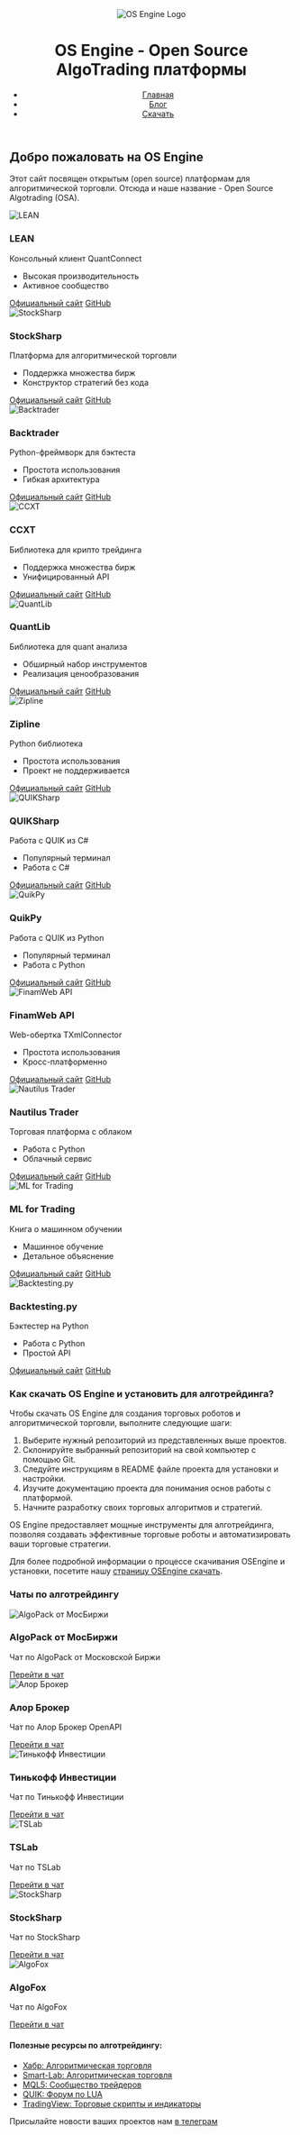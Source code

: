 <!DOCTYPE html>
<html lang="ru">
<head>
    <meta charset="UTF-8">
    <meta name="viewport" content="width=device-width, initial-scale=1.0">
    <title>OS Engine - open source алготрейдинг платформы</title>
    <meta name="description" content="Открытые платформы для алгоритмической торговли. Узнайте о лучших open source решениях для алготрейдинга.">
    <link rel="canonical" href="https://osaengine.ru/">
    <link rel="shortcut icon" type="image/x-icon" href="/assets/images/favicon.ico">
    <link rel="stylesheet" href="/assets/css/style.css">
    <!-- Begin Jekyll SEO tag v2.8.0 -->
<title>OS Engine | Открытые платформы для алгоритмической торговли. Узнайте о лучших open source решениях для алготрейдинга.</title>
<meta name="generator" content="Jekyll v3.9.5" />
<meta property="og:title" content="OS Engine" />
<meta name="author" content="OSEngine Team" />
<meta property="og:locale" content="ru_RU" />
<meta name="description" content="Открытые платформы для алгоритмической торговли. Узнайте о лучших open source решениях для алготрейдинга." />
<meta property="og:description" content="Открытые платформы для алгоритмической торговли. Узнайте о лучших open source решениях для алготрейдинга." />
<link rel="canonical" href="https://osaengine.ru/" />
<meta property="og:url" content="https://osaengine.ru/" />
<meta property="og:site_name" content="OS Engine" />
<meta property="og:type" content="website" />
<meta name="twitter:card" content="summary" />
<meta property="twitter:title" content="OS Engine" />
<script type="application/ld+json">
{"@context":"https://schema.org","@type":"WebSite","author":{"@type":"Person","name":"OSEngine Team"},"description":"Открытые платформы для алгоритмической торговли. Узнайте о лучших open source решениях для алготрейдинга.","headline":"OS Engine","name":"OS Engine","publisher":{"@type":"Organization","logo":{"@type":"ImageObject","url":"https://osaengine.ru/assets/images/logo.png"},"name":"OSEngine Team"},"sameAs":["https://t.me/osengine_official","https://github.com/osaengine"],"url":"https://osaengine.ru/"}</script>
<!-- End Jekyll SEO tag -->

</head>
<body>
    <header>
        <div class="logo">
            <img src="/assets/images/logo.png" alt="OS Engine Logo">
            <h1>OS Engine - Open Source AlgoTrading платформы</h1>
        </div>
        <nav>
            <ul>
                <li><a href="/">Главная</a></li>
                <li><a href="/blog/">Блог</a></li>
                <li><a href="/%D1%81%D0%BA%D0%B0%D1%87%D0%B0%D1%82%D1%8C-os-engine">Скачать</a></li>
            </ul>
        </nav>
    </header>
    <main>
        <div class="intro">
    <h2>Добро пожаловать на OS Engine</h2>
    <p>Этот сайт посвящен открытым (open source) платформам для алгоритмической торговли. Отсюда и наше название - Open Source Algotrading (OSA).</p>
</div>
<div class="project-grid">
    <div class="project-card">
      <img src="/assets/images/lean.png" alt="LEAN">
      <div class="project-info">
        <h3>LEAN</h3>
        <p>Консольный клиент QuantConnect</p>
        <ul>
            <li>Высокая производительность</li>
            <li>Активное сообщество</li>
        </ul>
        <div class="project-links">
          <a href="https://www.quantconnect.com/lean/" class="website-link" target="_blank">Официальный сайт</a>
          <a href="https://github.com/QuantConnect/Lean" class="github-link" target="_blank">GitHub</a>
        </div>
      </div>
    </div>
    <div class="project-card">
      <img src="/assets/images/stocksharp.png" alt="StockSharp">
      <div class="project-info">
        <h3>StockSharp</h3>
        <p>Платформа для алгоритмической торговли</p>
        <ul>
            <li>Поддержка множества бирж</li>
            <li>Конструктор стратегий без кода</li>
        </ul>
        <div class="project-links">
          <a href="https://stocksharp.com/" class="website-link" target="_blank">Официальный сайт</a>
          <a href="https://github.com/StockSharp/StockSharp" class="github-link" target="_blank">GitHub</a>
        </div>
      </div>
    </div>
    <div class="project-card">
      <img src="/assets/images/backtrader.png" alt="Backtrader">
      <div class="project-info">
        <h3>Backtrader</h3>
        <p>Python-фреймворк для бэктеста</p>
        <ul> 
            <li>Простота использования</li> 
            <li>Гибкая архитектура</li>
        </ul>
        <div class="project-links">
          <a href="https://www.backtrader.com/" class="website-link" target="_blank">Официальный сайт</a>
          <a href="https://github.com/mementum/backtrader" class="github-link" target="_blank">GitHub</a>
        </div>
      </div>
    </div>
    <div class="project-card">
      <img src="/assets/images/ccxt.png" alt="CCXT">
      <div class="project-info">
        <h3>CCXT</h3>
        <p>Библиотека для крипто трейдинга</p>
        <ul> 
            <li>Поддержка множества бирж</li> 
            <li>Унифицированный API</li> 
        </ul>
        <div class="project-links">
          <a href="https://ccxt.trade/" class="website-link" target="_blank">Официальный сайт</a>
          <a href="https://github.com/ccxt/ccxt" class="github-link" target="_blank">GitHub</a>
        </div>
      </div>
    </div>
    <div class="project-card">
      <img src="/assets/images/quantlib.png" alt="QuantLib">
      <div class="project-info">
        <h3>QuantLib</h3>
        <p>Библиотека для quant анализа</p>
        <ul>
            <li>Обширный набор инструментов</li>
            <li>Реализация ценообразования</li>
        </ul>
        <div class="project-links">
          <a href="https://www.quantlib.org/" class="website-link" target="_blank">Официальный сайт</a>
          <a href="https://github.com/lballabio/QuantLib" class="github-link" target="_blank">GitHub</a>
        </div>
      </div>
    </div>
    <div class="project-card">
      <img src="/assets/images/zipline.png" alt="Zipline">
      <div class="project-info">
        <h3>Zipline</h3>
        <p>Python библиотека</p>
        <ul>
            <li>Простота использования</li>
            <li>Проект не поддерживается</li>
        </ul>
        <div class="project-links">
          <a href="https://zipline.ml4trading.io/" class="website-link" target="_blank">Официальный сайт</a>
          <a href="https://github.com/quantopian/zipline" class="github-link" target="_blank">GitHub</a>
        </div>
      </div>
    </div>
    <div class="project-card">
      <img src="/assets/images/quiksharp_logo.png" alt="QUIKSharp">
      <div class="project-info">
        <h3>QUIKSharp</h3>
        <p>Работа с QUIK из C#</p>
        <ul>
            <li>Популярный терминал</li>
            <li>Работа с C#</li>
        </ul>
        <div class="project-links">
          <a href="https://github.com/finsight/QUIKSharp" class="website-link" target="_blank">Официальный сайт</a>
          <a href="https://github.com/finsight/QUIKSharp" class="github-link" target="_blank">GitHub</a>
        </div>
      </div>
    </div>
    <div class="project-card">
      <img src="/assets/images/quikpy_logo.png" alt="QuikPy">
      <div class="project-info">
        <h3>QuikPy</h3>
        <p>Работа с QUIK из Python</p>
        <ul>
            <li>Популярный терминал</li>
            <li>Работа с Python</li>
        </ul>
        <div class="project-links">
          <a href="https://github.com/cia76/QuikPy" class="website-link" target="_blank">Официальный сайт</a>
          <a href="https://github.com/cia76/QuikPy" class="github-link" target="_blank">GitHub</a>
        </div>
      </div>
    </div>
    <div class="project-card">
      <img src="/assets/images/finam_logo.png" alt="FinamWeb API">
      <div class="project-info">
        <h3>FinamWeb API</h3>
        <p>Web-обертка TXmlConnector</p>
        <ul>
            <li>Простота использования</li>
            <li>Кросс-платформенно</li>
        </ul>
        <div class="project-links">
          <a href="https://finamweb.github.io/trade-api-docs/" class="website-link" target="_blank">Официальный сайт</a>
          <a href="https://github.com/FinamWeb/trade-api-docs" class="github-link" target="_blank">GitHub</a>
        </div>
      </div>
    </div>
    <div class="project-card">
      <img src="/assets/images/nautilus_trader.png" alt="Nautilus Trader">
      <div class="project-info">
        <h3>Nautilus Trader</h3>
        <p>Торговая платформа с облаком</p>
        <ul>
            <li>Работа с Python</li>
            <li>Облачный сервис</li> 
        </ul>
        <div class="project-links">
          <a href="https://nautilustrader.io/" class="website-link" target="_blank">Официальный сайт</a>
          <a href="https://github.com/nautechsystems/nautilus_trader" class="github-link" target="_blank">GitHub</a>
        </div>
      </div>
    </div>
    <div class="project-card">
      <img src="/assets/images/ml4trading.png" alt="ML for Trading">
      <div class="project-info">
        <h3>ML for Trading</h3>
        <p>Книга о машинном обучении</p>
        <ul> 
            <li>Машинное обучение</li>
            <li>Детальное объяснение</li> 
        </ul>
        <div class="project-links">
          <a href="https://ml4trading.io/" class="website-link" target="_blank">Официальный сайт</a>
          <a href="https://github.com/stefan-jansen/machine-learning-for-trading" class="github-link" target="_blank">GitHub</a>
        </div>
      </div>
    </div>
    <div class="project-card">
      <img src="/assets/images/backtesting_py.png" alt="Backtesting.py">
      <div class="project-info">
        <h3>Backtesting.py</h3>
        <p>Бэктестер на Python</p>
        <ul> 
            <li>Работа с Python</li> 
            <li>Простой API</li> 
        </ul>
        <div class="project-links">
          <a href="https://kernc.github.io/backtesting.py/" class="website-link" target="_blank">Официальный сайт</a>
          <a href="https://github.com/kernc/backtesting.py" class="github-link" target="_blank">GitHub</a>
        </div>
      </div>
    </div>
</div>
<div class="outro">
    <h3>Как скачать OS Engine и установить для алготрейдинга?</h3>
    <p>Чтобы скачать OS Engine для создания торговых роботов и алгоритмической торговли, выполните следующие шаги:</p>
    <ol>
        <li>Выберите нужный репозиторий из представленных выше проектов.</li>
        <li>Склонируйте выбранный репозиторий на свой компьютер с помощью Git.</li>
        <li>Следуйте инструкциям в README файле проекта для установки и настройки.</li>
        <li>Изучите документацию проекта для понимания основ работы с платформой.</li>
        <li>Начните разработку своих торговых алгоритмов и стратегий.</li>
    </ol>
    <p>OS Engine предоставляет мощные инструменты для алготрейдинга, позволяя создавать эффективные торговые роботы и автоматизировать ваши торговые стратегии.</p>
    <p>Для более подробной информации о процессе скачивания OSEngine и установки, посетите нашу <a href="/download">страницу OSEngine скачать</a>.</p>
</div>
<h3>Чаты по алготрейдингу</h3>
<div class="project-grid">
    <div class="project-card">
      <img src="/assets/images/moex_algopack.png" alt="AlgoPack от МосБиржи">
      <div class="project-info">
        <h3>AlgoPack от МосБиржи</h3>
        <p>Чат по AlgoPack от Московской Биржи</p>
        <div class="project-links">
          <a href="https://t.me/moex_algopack" class="telegram-link" target="_blank">Перейти в чат</a>
        </div>
      </div>
    </div>
    <div class="project-card">
      <img src="/assets/images/alor_chat.png" alt="Алор Брокер">
      <div class="project-info">
        <h3>Алор Брокер</h3>
        <p>Чат по Алор Брокер OpenAPI</p>
        <div class="project-links">
          <a href="https://t.me/alor_openapi_chat" class="telegram-link" target="_blank">Перейти в чат</a>
        </div>
      </div>
    </div>
    <div class="project-card">
      <img src="/assets/images/tinkoff_chat.png" alt="Тинькофф Инвестиции">
      <div class="project-info">
        <h3>Тинькофф Инвестиции</h3>
        <p>Чат по Тинькофф Инвестиции</p>
        <div class="project-links">
          <a href="https://t.me/+_SJMWZw_9plmNjUy" class="telegram-link" target="_blank">Перейти в чат</a>
        </div>
      </div>
    </div>
    <div class="project-card">
      <img src="/assets/images/tslab_chat.png" alt="TSLab">
      <div class="project-info">
        <h3>TSLab</h3>
        <p>Чат по TSLab</p>
        <div class="project-links">
          <a href="https://t.me/tslabprorugroup" class="telegram-link" target="_blank">Перейти в чат</a>
        </div>
      </div>
    </div>
    <div class="project-card">
      <img src="/assets/images/stocksharp_chat.png" alt="StockSharp">
      <div class="project-info">
        <h3>StockSharp</h3>
        <p>Чат по StockSharp</p>
        <div class="project-links">
          <a href="https://t.me/stocksharpchat" class="telegram-link" target="_blank">Перейти в чат</a>
        </div>
      </div>
    </div>
    <div class="project-card">
      <img src="/assets/images/algofox_chat.png" alt="AlgoFox">
      <div class="project-info">
        <h3>AlgoFox</h3>
        <p>Чат по AlgoFox</p>
        <div class="project-links">
          <a href="https://t.me/algofoxchat" class="telegram-link" target="_blank">Перейти в чат</a>
        </div>
      </div>
    </div>
</div>

<div class="outro">
    <h4>Полезные ресурсы по алготрейдингу:</h4>
    <ul class="resources">
        <li><a href="https://habr.com/ru/search/?target_type=posts&order=relevance&q=[%D0%B0%D0%BB%D0%B3%D0%BE%D1%80%D0%B8%D1%82%D0%BC%D0%B8%D1%87%D0%B5%D1%81%D0%BA%D0%B0%D1%8F+%D1%82%D0%BE%D1%80%D0%B3%D0%BE%D0%B2%D0%BB%D1%8F]" target="_blank">Хабр: Алгоритмическая торговля</a></li>
        <li><a href="https://smart-lab.ru/tag/%D0%B0%D0%BB%D0%B3%D0%BE%D1%82%D1%80%D0%B5%D0%B9%D0%B4%D0%B8%D0%BD%D0%B3/" target="_blank">Smart-Lab: Алгоритмическая торговля</a></li>
        <li><a href="https://www.mql5.com/ru" target="_blank">MQL5: Сообщество трейдеров</a></li>
        <li><a href="https://forum.quik.ru/forum10/" target="_blank">QUIK: Форум по LUA</a></li>
        <li><a href="https://ru.tradingview.com/scripts/" target="_blank">TradingView: Торговые скрипты и индикаторы</a></li>
    </ul>
</div>
    </main>
    <footer>
        <p>Присылайте новости ваших проектов нам <a href="https://t.me/osengine_official" target="_blank">в телеграм</a></p>
    </footer>
</body>
</html>
